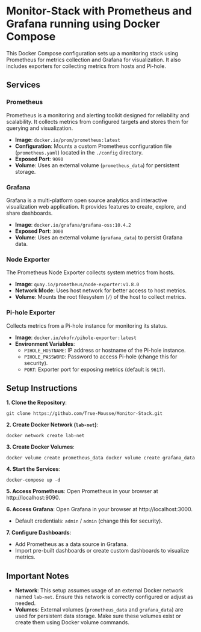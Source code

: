 # Monitor-Stack with Prometheus and Grafana running using Docker Compose

This Docker Compose configuration sets up a monitoring stack using Prometheus for metrics collection and Grafana for visualization. It also includes exporters for collecting metrics from hosts and Pi-hole.

## Services

### Prometheus

Prometheus is a monitoring and alerting toolkit designed for reliability and scalability. It collects metrics from configured targets and stores them for querying and visualization.

- **Image**: `docker.io/prom/prometheus:latest`
- **Configuration**: Mounts a custom Prometheus configuration file (`prometheus.yaml`) located in the `./config` directory.
- **Exposed Port**: `9090`
- **Volume**: Uses an external volume (`prometheus_data`) for persistent storage.

### Grafana

Grafana is a multi-platform open source analytics and interactive visualization web application. It provides features to create, explore, and share dashboards.

- **Image**: `docker.io/grafana/grafana-oss:10.4.2`
- **Exposed Port**: `3000`
- **Volume**: Uses an external volume (`grafana_data`) to persist Grafana data.

### Node Exporter

The Prometheus Node Exporter collects system metrics from hosts.

- **Image**: `quay.io/prometheus/node-exporter:v1.8.0`
- **Network Mode**: Uses host network for better access to host metrics.
- **Volume**: Mounts the root filesystem (`/`) of the host to collect metrics.

### Pi-hole Exporter

Collects metrics from a Pi-hole instance for monitoring its status.

- **Image**: `docker.io/ekofr/pihole-exporter:latest`
- **Environment Variables**:
    - `PIHOLE_HOSTNAME`: IP address or hostname of the Pi-hole instance.
    - `PIHOLE_PASSWORD`: Password to access Pi-hole (change this for security).
    - `PORT`: Exporter port for exposing metrics (default is `9617`).

## Setup Instructions

**1. Clone the Repository**:

`git clone https://github.com/True-Mousse/Monitor-Stack.git`

**2. Create Docker Network (`lab-net`)**:

`docker network create lab-net`

**3. Create Docker Volumes**:

`docker volume create prometheus_data docker volume create grafana_data`

**4. Start the Services**:

`docker-compose up -d`

**5. Access Prometheus**: Open Prometheus in your browser at http://localhost:9090.

**6. Access Grafana**: Open Grafana in your browser at http://localhost:3000.

- Default credentials: `admin` / `admin` (change this for security).

**7. Configure Dashboards**:

- Add Prometheus as a data source in Grafana.
- Import pre-built dashboards or create custom dashboards to visualize metrics.

## Important Notes

- **Network**: This setup assumes usage of an external Docker network named `lab-net`. Ensure this network is correctly configured or adjust as needed.
- **Volumes**: External volumes (`prometheus_data` and `grafana_data`) are used for persistent data storage. Make sure these volumes exist or create them using Docker volume commands.
